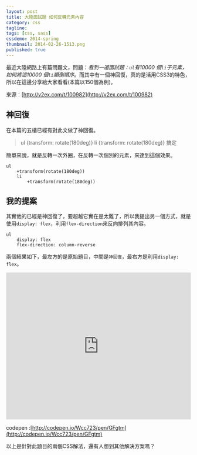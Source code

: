 ```yaml
---
layout: post
title: 大陸面試題 如何反轉元素內容
category: css
tagline: 
tags: [css, sass]
cssdemo: 2014-spring
thumbnail: 2014-02-26-1513.png
published: true
---
```




最近大陸網路上有篇問題文，問題：*看到一道面試題：`ul`有10000 個`li`子元素，如何將這10000 個`li`顛倒順序*。而其中有一個神回復，真的是活用CSS3的特色，所以在這邊分享給大家看看(本篇以150個為例)。

來源：[http://v2ex.com/t/100982](http://v2ex.com/t/100982)

<!-- more -->
## 神回復

在本篇的五樓已經有對此文做了神回復。

> ul {transform: rotate(180deg)} li {transform: rotate(180deg)} 搞定

簡單來說，就是反轉一次外圈，在反轉一次個別的元素，來達到這個效果。

	ul
		+transform(rotate(180deg))
		li
			+transform(rotate(180deg))

## 我的提案

其實他的已經是神回復了，要超越它實在是太難了，所以我提出另一個方式，就是使用`display: flex`，利用`flex-direction`來反向排列其內容。

	ul
		display: flex
		flex-direction: column-reverse

兩個結果如下，最左方的是原始題目，中間是`神回復`，最右方是利用`display: flex`。

<iframe src="http://codepen.io/Wcc723/full/GFgtm" frameborder="0" width="100%" height="400"> </iframe>

codepen :[http://codepen.io/Wcc723/pen/GFgtm](http://codepen.io/Wcc723/pen/GFgtm)

以上是針對此題目的兩個CSS解法，還有人想到其他解決方案嗎？
